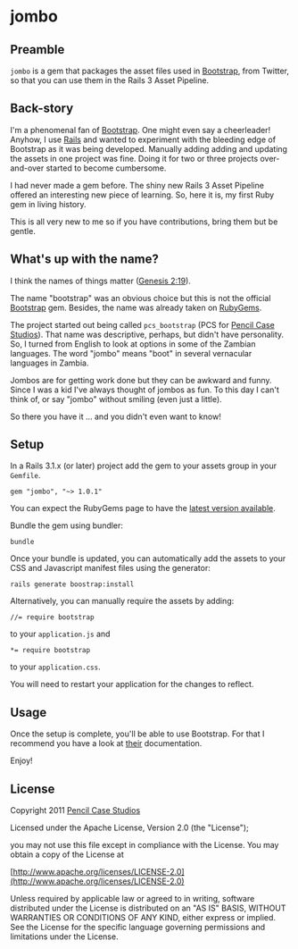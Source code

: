 # jombo

## Preamble

`jombo` is a gem that packages the asset files used in  [Bootstrap](http://twitter.github.com/bootstrap/), from Twitter, so that you can use them in the Rails 3 Asset Pipeline.

## Back-story

I'm a phenomenal fan of [Bootstrap](http://twitter.github.com/bootstrap/). One might even say a cheerleader! Anyhow, I use [Rails](http://rubyonrails.org/) and wanted to experiment with the bleeding edge of Bootstrap as it was being developed. Manually adding adding and updating the assets in one project was fine. Doing it for two or three projects over-and-over started to become cumbersome.

I had never made a gem before. The shiny new Rails 3 Asset Pipeline offered an interesting new piece of learning. So, here it is, my first Ruby gem in living history.

This is all very new to me so if you have contributions, bring them but be gentle.

## What's up with the name?

I think the names of things matter ([Genesis 2:19](http://www.biblegateway.com/passage/?search=Genesis%202:19&version=ESV)).

The name "bootstrap" was an obvious choice but this is not the official [Bootstrap](http://twitter.github.com/bootstrap/) gem. Besides, the name was already taken on [RubyGems](http://rubygems.org/gems/bootstrap).

The project started out being called `pcs_bootstrap` (PCS for [Pencil Case Studios](http://pencilcasestudios.com)). That name was descriptive, perhaps, but didn't have personality. So, I turned from English to look at options in some of the Zambian languages. The word "jombo" means "boot" in several vernacular languages in Zambia.

Jombos are for getting work done but they can be awkward and funny. Since I was a kid I've always thought of jombos as fun. To this day I can't think of, or say "jombo" without smiling (even just a little).

So there you have it ... and you didn't even want to know!

## Setup

In a Rails 3.1.x (or later) project add the gem to your assets group in your `Gemfile`.

	gem "jombo", "~> 1.0.1"

You can expect the RubyGems page to have the [latest version available](http://rubygems.org/gems/jombo).


Bundle the gem using bundler:

	bundle

Once your bundle is updated, you can automatically add the assets to your CSS and Javascript manifest files using the generator:

	rails generate boostrap:install

Alternatively, you can manually require the assets by adding:

	//= require bootstrap

to your `application.js` and

	*= require bootstrap

to your `application.css`.

You will need to restart your application for the changes to reflect.

## Usage

Once the setup is complete, you'll be able to use Bootstrap. For that I recommend you have a look at [their](http://twitter.github.com/bootstrap/) documentation.

Enjoy!

## License

Copyright 2011 [Pencil Case Studios](http://pencilcasestudios.com)

Licensed under the Apache License, Version 2.0 (the "License");

you may not use this file except in compliance with the License.
You may obtain a copy of the License at

[http://www.apache.org/licenses/LICENSE-2.0](http://www.apache.org/licenses/LICENSE-2.0)

Unless required by applicable law or agreed to in writing, software
distributed under the License is distributed on an "AS IS" BASIS,
WITHOUT WARRANTIES OR CONDITIONS OF ANY KIND, either express or implied.
See the License for the specific language governing permissions and
limitations under the License.
